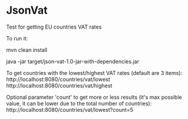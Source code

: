 # JsonVat
Test for getting EU countries VAT rates

To run it:

mvn clean install

java -jar target/json-vat-1.0-jar-with-dependencies.jar

To get countries with the lowest/highest VAT rates (default are 3 items):
http://localhost:8080/countries/vat/lowest
http://localhost:8080/countries/vat/highest

Optional parameter 'count' to get more or less results (it's max possible value, it can be lower due to the total number of countries):
http://localhost:8080/countries/vat/lowest?count=5
